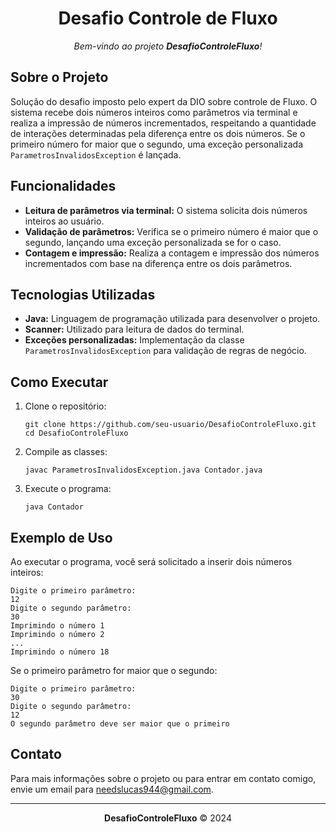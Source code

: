 <div style="text-align: center;">
  <h1>Desafio Controle de Fluxo</h1>
  <p><em>Bem-vindo ao projeto <strong>DesafioControleFluxo</strong>!</em></p>
</div>

## Sobre o Projeto

Solução do desafio imposto pelo expert da DIO sobre controle de Fluxo. O sistema recebe dois números inteiros como parâmetros via terminal e realiza a impressão de números incrementados, respeitando a quantidade de interações determinadas pela diferença entre os dois números. Se o primeiro número for maior que o segundo, uma exceção personalizada `ParametrosInvalidosException` é lançada.

## Funcionalidades

<ul>
  <li><strong>Leitura de parâmetros via terminal:</strong> O sistema solicita dois números inteiros ao usuário.</li>
  <li><strong>Validação de parâmetros:</strong> Verifica se o primeiro número é maior que o segundo, lançando uma exceção personalizada se for o caso.</li>
  <li><strong>Contagem e impressão:</strong> Realiza a contagem e impressão dos números incrementados com base na diferença entre os dois parâmetros.</li>
</ul>

## Tecnologias Utilizadas

<ul>
  <li><strong>Java:</strong> Linguagem de programação utilizada para desenvolver o projeto.</li>
  <li><strong>Scanner:</strong> Utilizado para leitura de dados do terminal.</li>
  <li><strong>Exceções personalizadas:</strong> Implementação da classe <code>ParametrosInvalidosException</code> para validação de regras de negócio.</li>
</ul>

## Como Executar

<ol>
  <li>Clone o repositório:
    <pre><code>git clone https://github.com/seu-usuario/DesafioControleFluxo.git
cd DesafioControleFluxo</code></pre>
  </li>
  <li>Compile as classes:
    <pre><code>javac ParametrosInvalidosException.java Contador.java</code></pre>
  </li>
  <li>Execute o programa:
    <pre><code>java Contador</code></pre>
  </li>
</ol>

## Exemplo de Uso

<p>Ao executar o programa, você será solicitado a inserir dois números inteiros:</p>

<pre><code>Digite o primeiro parâmetro:
12
Digite o segundo parâmetro:
30
Imprimindo o número 1
Imprimindo o número 2
...
Imprimindo o número 18</code></pre>

<p>Se o primeiro parâmetro for maior que o segundo:</p>

<pre><code>Digite o primeiro parâmetro:
30
Digite o segundo parâmetro:
12
O segundo parâmetro deve ser maior que o primeiro</code></pre>

## Contato

Para mais informações sobre o projeto ou para entrar em contato comigo, envie um email para <a href="mailto:seu-email@exemplo.com">needslucas944@gmail.com</a>.

---
<div style="text-align: center;">
  <p><strong >DesafioControleFluxo</strong> &copy; 2024</p>
</div>
